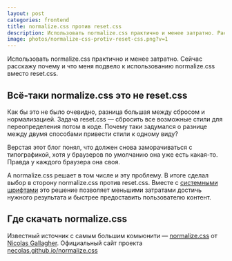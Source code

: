 ```yaml
---
layout: post
categories: frontend
title: normalize.css против reset.css
description: Использовать normalize.css практично и менее затратно. Расскажу почему и что подвело к использованию normalize.css вместо reset.css
image: photos/normalize-css-protiv-reset-css.png?v=1
---
```


Использовать normalize.css практично и менее затратно. 
Сейчас расскажу почему и что меня подвело к использованию normalize.css вместо reset.css.

## Всё-таки normalize.css это не reset.css

Как бы это не было очевидно, разница большая между сбросом и нормализацией. 
Задача reset.css &mdash; сбросить все возможные стили для переопределения потом в коде.
Почему таки задумался о разнице между двумя способами привести стили к одному виду?

Верстая этот блог понял, что должен снова заморачиваться с типографикой, хотя у браузеров по умолчанию она уже есть какая-то. 
Правда у каждого браузера она своя. 

А normalize.css решает в том числе и эту проблему.
В итоге сделал выбор в сторону normalize.css против reset.css. 
Вместе с [системными шрифтами](/frontend/most-recent-variant-of-css-system-font-families/) это решение позволяет меньшими затратами достичь нужного результата и быстрее предоставить пользователю контент.

## Где скачать normalize.css

Известный источник с самым большим комьюнити &mdash; [normalize.css](https://github.com/necolas/normalize.css/) от [Nicolas Gallagher](https://github.com/necolas).
Официальный сайт проекта [necolas.github.io/normalize.css](https://necolas.github.io/normalize.css/)
